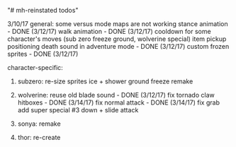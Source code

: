 "# mh-reinstated todos" 

3/10/17
general:
some versus mode maps are not working
stance animation - DONE (3/12/17)
walk animation - DONE (3/12/17)
cooldown for some character's moves (sub zero freeze ground, wolverine special)
item pickup positioning
death sound in adventure mode - DONE (3/12/17)
custom frozen sprites - DONE (3/12/17)

character-specific:
1. subzero:
re-size sprites
ice + shower
ground freeze remake 
 
2. wolverine: 
reuse old blade sound - DONE (3/12/17)
fix tornado claw hitboxes - DONE (3/14/17)
fix normal attack - DONE (3/14/17)
fix grab
add super special #3
down + slide attack

3. sonya: remake
4. thor: re-create